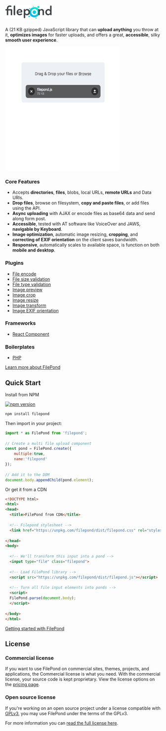 # <img src="https://github.com/pqina/filepond-github-assets/blob/master/logo.svg" height="44" alt="FilePond"/>

A (21 KB gzipped) JavaScript library that can **upload anything** you throw at it, **optimizes images** for faster uploads, and offers a great, **accessible**, silky **smooth user experience**.



<img src="https://github.com/pqina/filepond-github-assets/blob/master/filepond-animation-01.gif" width="370" height="400" alt=""/>

### Core Features

- Accepts **directories**, **files**, blobs, local URLs, **remote URLs** and Data URIs.
- **Drop files**, browse on filesystem, **copy and paste files**, or add files using the API.
- **Async uploading** with AJAX or encode files as base64 data and send along form post.
- **Accessible**, tested with AT software like VoiceOver and JAWS, **navigable by Keyboard**.
- **Image optimization**, automatic image resizing, **cropping**, and **correcting of EXIF orientation** on the client saves bandwidth.
- **Responsive**, automatically scales to available space, is function on both **mobile and desktop**.

### Plugins

- [File encode](https://github.com/pqina/filepond-plugin-file-encode)
- [File size validation](https://github.com/pqina/filepond-plugin-file-validate-size)
- [File type validation](https://github.com/pqina/filepond-plugin-file-validate-type)
- [Image preview](https://github.com/pqina/filepond-plugin-image-preview)
- [Image crop](https://github.com/pqina/filepond-plugin-image-crop)
- [Image resize](https://github.com/pqina/filepond-plugin-image-resize)
- [Image transform](https://github.com/pqina/filepond-plugin-image-transform)
- [Image EXIF orientation](https://github.com/pqina/filepond-plugin-image-exif-orientation)

### Frameworks

- [React Component](https://github.com/pqina/react-filepond)

### Boilerplates

- [PHP](https://github.com/pqina/filepond-boilerplate-php)

[Learn more about FilePond](https://pqina.nl/filepond)


## Quick Start

Install from NPM

[![npm version](https://badge.fury.io/js/filepond.svg)](https://badge.fury.io/js/filepond)

```bash
npm install filepond
```

Then import in your project:

```js
import * as FilePond from 'filepond';

// Create a multi file upload component
const pond = FilePond.create({
    multiple:true,
    name:'filepond'
});

// Add it to the DOM
document.body.appendChild(pond.element);
```

Or get it from a CDN

```html
<!DOCTYPE html>
<html>
<head>
  <title>FilePond from CDN</title>
  
  <!-- Filepond stylesheet -->
  <link href="https://unpkg.com/filepond/dist/filepond.css" rel="stylesheet">
  
</head>
<body>
  
  <!-- We'll transform this input into a pond -->
  <input type="file" class="filepond">
  
  <!-- Load FilePond library -->
  <script src="https://unpkg.com/filepond/dist/filepond.js"></script>

  <!-- Turn all file input elements into ponds -->
  <script>
  FilePond.parse(document.body);
  </script>
  
</body>
</html>
```

[Getting started with FilePond](https://pqina.nl/filepond/docs/patterns/getting-started/)


## License

### Commercial license

If you want to use FilePond on commercial sites, themes, projects, and applications, the Commercial license is what you need. With the commercial license, your source code is kept proprietary. View the license options on the [pricing page](https://pqina.nl/filepond/pricing.html#commercial-license).

### Open source license

If you're working on an open source project under a license compatible with [GPLv3](https://opensource.org/licenses/GPL-3.0), you may use FilePond under the terms of the GPLv3.

For more information you can [read the full license here](https://pqina.nl/filepond/license).
